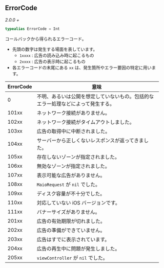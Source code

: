 ## ErrorCode

_2.0.0 +_

```swift
typealias ErrorCode = Int
```

コールバックから得られるエラーコード。

- 先頭の数字は発生する場面を表しています。
    - `1xxxx` : 広告の読み込み時に起こるもの
    - `2xxxx` : 広告の表示時に起こるもの
- 各エラーコードの末尾にある `xx` は、発生箇所やエラー要因の特定に用います。

| ErrorCode | 意味                                                                             |
|-----------|----------------------------------------------------------------------------------|
| 0         | 不明、あるいは公開を想定していないもの。包括的なエラー処理などによって発生する。 |
| 101xx     | ネットワーク接続がありません。                                                   |
| 102xx     | ネットワーク接続がタイムアウトしました。                                         |
| 103xx     | 広告の取得中に中断されました。                                                   |
| 104xx     | サーバーから正しくないレスポンスが返ってきました。                               |
| 105xx     | 存在しないゾーンが指定されました。                                               |
| 106xx     | 無効なゾーンが指定されました。                                                   |
| 107xx     | 表示可能な広告がありません。                                                     |
| 108xx     | `MaioRequest` が `nil` でした。                                                  |
| 109xx     | ディスク容量が不十分でした。                                                     |
| 110xx     | 対応していない iOS バージョンです。                                              |
| 111xx     | バナーサイズがありません。                                                       |
| 201xx     | 広告の有効期限が切れました。                                                     |
| 202xx     | 広告の準備ができていません。                                                     |
| 203xx     | 広告はすでに表示されています。                                                   |
| 204xx     | 広告の再生中に問題が発生しました。                                               |
| 205xx     | `viewController` が `nil` でした。                                               |

